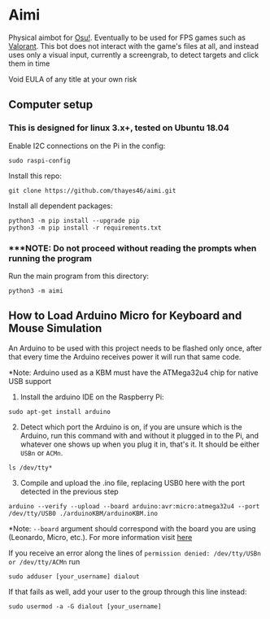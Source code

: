 # Aimi
Physical aimbot for [Osu!](https://osu.ppy.sh/home). Eventually to be used for FPS games such as [Valorant](https://playvalorant.com/en-us/).
This bot does not interact with the game's files at all, and instead uses only a visual input, currently a screengrab, to detect targets and click them in time

Void EULA of any title at your own risk

## Computer setup
### This is designed for linux 3.x+, tested on Ubuntu 18.04
Enable I2C connections on the Pi in the config:
```
sudo raspi-config
```

Install this repo:
```
git clone https://github.com/thayes46/aimi.git
```

Install all dependent packages:
```
python3 -m pip install --upgrade pip
python3 -m pip install -r requirements.txt
```

### ***NOTE: Do not proceed without reading the prompts when running the program
Run the main program from this directory:
```
python3 -m aimi
```

## How to Load Arduino Micro for Keyboard and Mouse Simulation
An Arduino to be used with this project needs to be flashed only once, after that every time the Arduino receives power it will run that same code.

*Note: Arduino used as a KBM must have the ATMega32u4 chip for native USB support

1. Install the arduino IDE on the Raspberry Pi:
```
sudo apt-get install arduino
```

2. Detect which port the Arduino is on, if you are unsure which is the Arduino, run this command with and without it plugged in to the Pi, and whatever one shows up when you plug it in, that's it. It should be either `USBn` or `ACMn`.
```
ls /dev/tty*
```

3. Compile and upload the .ino file, replacing USB0 here with the port detected in the previous step
```
arduino --verify --upload --board arduino:avr:micro:atmega32u4 --port /dev/tty/USB0 ./arduinoKBM/arduinoKBM.ino
```

*Note: `--board` argument should correspond with the board you are using (Leonardo, Micro, etc.). For more information visit [here](https://github.com/arduino/Arduino/blob/master/build/shared/manpage.adoc#options)

If you receive an error along the lines of `permission denied: /dev/tty/USBn or /dev/tty/ACMn` run
```
sudo adduser [your_username] dialout
```
If that fails as well, add your user to the group through this line instead:
``````
sudo usermod -a -G dialout [your_username]
